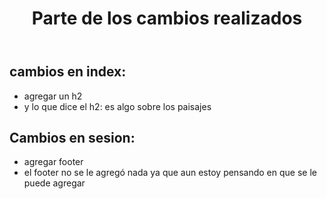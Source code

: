 <html lang="en">
<head>
    <meta charset="UTF-8">
    <meta name="viewport" content="width=device-width, initial-scale=1.0">
    <title>Cambios realizados</title>
</head>
<body>
    <header>
        <h1> Parte de los cambios realizados </h1>
    </header>
    <main>
        <h2>cambios en index:</h2> 
        <ul>
            <li>agregar un h2</li>
            <li>y lo que dice el h2: es algo sobre los paisajes</li>
        </ul>
        <h2>Cambios en sesion:</h2>
        <ul>
            <li>agregar footer</li>
            <li>el footer no se le agregó nada ya que aun estoy pensando en que se le puede agregar</li>
        </ul>
</body>
</html>
